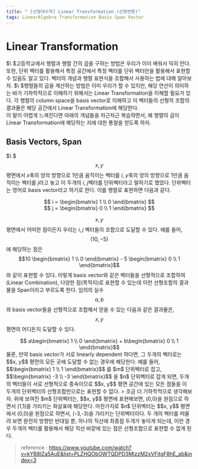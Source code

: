 ```yaml
---
title: " [선형대수학] Linear Transformation (선형변환)"
tags: LinearAlgebra Transformation Basis Span Vector
---
```

# Linear Transformation
$\ $고등학교에서 행렬과 행렬 간의 곱을 구하는 방법은 우리가 이미 배워서 익히 안다. 또한, 단위 벡터를 활용해서 특정 공간에서 특정 벡터를 단위 벡터만을 활용해서 표현할 수 있음도 알고 있다. 벡터의 개념과 행렬 표현식을 조합해서 사용하는 법에 대해 알아보자.
$\ $행렬들의 곱을 계산하는 방법은 이미 우리가 할 수 있지만, 해당 연산이 의미하는 바가 기하학적으로 이해하기 위해서는 Linear Transformation을 이해할 필요가 있다. 각 행렬의 column space을 basis vector로 이해하고 이 벡터들의 선형적 조합의 결과물은 해당 공간에서 Linear Transformation에 해당한다. <br>
이 말이 어렵게 느껴진다면 아래의 개념들을 차근차근 복습하면서, 왜 행렬의 곱이 Linear Transformation에 해당하는 지에 대한 통찰을 얻도록 하자.

## Basis Vectors, Span
$\ $ $$x, y$$ 평면에서 $x$축의 양의 방향으로 1만큼 움직이는 벡터를 $i$, $y$축의 양의 방향으로 1만큼 움직이는 벡터를 $j$라고 놓고 이 두개의 $i$, $j$벡터를 단위벡터라고 말하기로 했었다. 단위벡터는 영어로 basis vector라고 하기로 한다. 이를 행렬로 표현하면 다음과 같다.
<center> $$ i = \begin{bmatrix} 1 \\ 0 \end{bmatrix} $$</center>
<center> $$ j = \begin{bmatrix} 0 \\ 1 \end{bmatrix} $$</center>

$$x, y$$ 평면에서 어떠한 점이든지 우리는 $i, j$ 벡터들의 조합으로 도달할 수 있다. 예를 들어, $$(10, -5)$$에 해당하는 점은 $$10 \begin{bmatrix} 1 \\ 0 \end{bmatrix} - 5 \begin{bmatrix} 0 \\ 1 \end{bmatrix}$$ 와 같이 표현할 수 있다. 이렇게 basis vector와 같은 벡터들을 선형적으로 조합하여(Linear Combination), 다양한 점(목적지)로 표현할 수 있는데 이런 선형조합의 결과물을 Span이라고 부르도록 한다. 임의의 실수 $$a, b$$와 basis vector들을 선형적으로 조합해서 얻을 수 있는 다음과 같은 결과물은, $$x, y$$ 평면의 어디든지 도달할 수 있다.
<center>$$ a\begin{bmatrix} 1 \\ 0 \end{bmatrix} + b\begin{bmatrix} 0 \\ 1 \end{bmatrix}$$</center>
물론, 만약 basis vector가 서로 linearly dependent 하다면, 그 두개의 벡터로는 $$x, y$$ 평먼의 모든 곳에 도달할 수 없는 경우에 해당한다. 예를 들어, $$\begin{bmatrix} 1 \\ 1 \end{bmatrix}$$ 를 $m$ 단위벡터로 잡고, $$\begin{bmatrix} -3 \\ -3 \end{bmatrix}$$ 을 $n$ 단위벡터로 잡게 되면, 두개의 벡터들이 서로 선형적으로 종속이므로 $$x, y$$ 평면 공간에 있는 모든 점들을 이 두개의 단위벡터의 선형조합만으로는 표현할 수 없다.
> 조금 더 기하학적으로 생각해보자. 위에 보여진 $m$ 단위벡터는, $$x, y$$ 평면에 표현해보면, (0,0)을 원점으로 하면서 (1,1)을 가리키는 화살표에 해당한다. 마찬가지로 $n$ 단위벡터는 $$x, y$$ 평면에서 (0,0)을 원점으로 하면서, (-3,-3)을 가리키는 단위벡터이다. 두 개의 벡터를 떠올려 보면 완전히 방향만 반대일 뿐, 하나의 직선에 최종점 두개가 놓이게 되는데, 이런 경우 두개의 벡터를 활용해서 해당 직선 바깥에 있는 점은 선형조합으로 표현할 수 없게 된다.



> reference :
  https://www.youtube.com/watch?v=kYB8IZa5AuE&list=PLZHQObOWTQDPD3MizzM2xVFitgF8hE_ab&index=3
